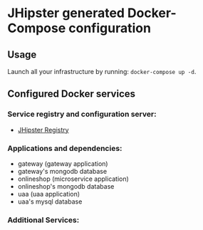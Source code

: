 # JHipster generated Docker-Compose configuration

## Usage

Launch all your infrastructure by running: `docker-compose up -d`.

## Configured Docker services

### Service registry and configuration server:
- [JHipster Registry](http://localhost:8761)

### Applications and dependencies:
- gateway (gateway application)
- gateway's mongodb database
- onlineshop (microservice application)
- onlineshop's mongodb database
- uaa (uaa application)
- uaa's mysql database

### Additional Services:


